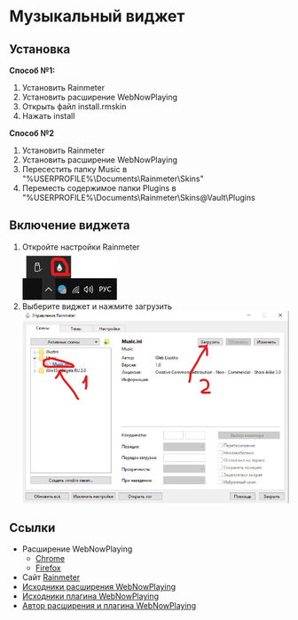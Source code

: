 # Музыкальный виджет
## Установка
**Способ №1:**
1. Установить Rainmeter
2. Установить расширение WebNowPlaying
3. Открыть файл install.rmskin
4. Нажать install

**Способ №2**
1. Установить Rainmeter
2. Установить расширение WebNowPlaying
2. Пересестить папку Music в "%USERPROFILE%\Documents\Rainmeter\Skins\"
3. Переместь содержимое папки Plugins в "%USERPROFILE%\Documents\Rainmeter\Skins\@Vault\Plugins

## Включение виджета
1. Откройте настройки Rainmeter<br />
![alt text](https://github.com/Gleb-luitsko/WidgetMusicForRainmeter/blob/master/Images/screenshot2.jpg)
2. Выберите виджет и нажмите загрузить <br />
![alt text](https://github.com/Gleb-luitsko/WidgetMusicForRainmeter/blob/master/Images/screenshot3.jpg)

## Ссылки
* Расширение WebNowPlaying
  * [Chrome](https://chrome.google.com/webstore/detail/webnowplaying-companion/jfakgfcdgpghbbefmdfjkbdlibjgnbli)
  * [Firefox](https://addons.mozilla.org/en-US/firefox/addon/webnowplaying-companion/)
* Сайт [Rainmeter](https://www.rainmeter.net/)
* [Исходники расширения WebNowPlaying](https://github.com/tjhrulz/WebNowPlaying-BrowserExtension)
* [Исходники плагина WebNowPlaying](https://github.com/tjhrulz/WebNowPlaying)
* [Автор расширения и плагина WebNowPlaying](https://github.com/tjhrulz)
